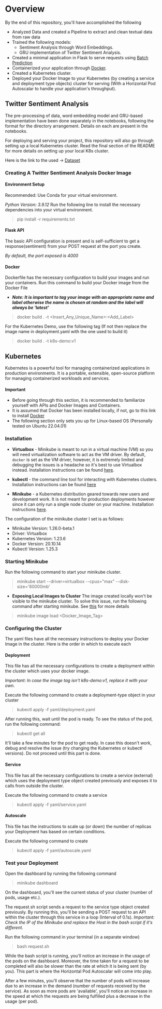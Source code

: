 # Overview
By the end of this repository, you'll have accomplished the following
- Analyzed Data and created a Pipeline to extract and clean textual data from raw data
- Trained the following models:
  - Sentiment Analysis through Word Embeddings.
  - GRU implementation of Twitter Sentiment Analysis.
- Created a minimal application in Flask to serve requests using [Batch Prediction](https://www.machinelearningatscale.com/machine-learning-batch-serving/)
- Containerized your application through [Docker](https://www.docker.com/).
- Created a Kubernetes cluster.
- Deployed your Docker Image to your Kubernetes (by creating a service and deployment type objects) cluster for serving (With a Horizontal Pod Autoscalar to handle your application's throughput).

## Twitter Sentiment Analysis

The pre-processing of data, word embedding model and GRU-based implementation have been done separately in the notebooks, following the format for the directory arrangement.
Details on each are present in the notebooks.

For deploying and serving your project, this repository will also go through setting up a local Kubernetes cluster. Read the final section of the README for more details on setting up your local K8s cluster.

Here is the link to the used -> [Dataset](https://www.kaggle.com/kazanova/sentiment140)

### Creating A Twitter Sentiment Analysis Docker Image
#### Environment Setup

Recommended: Use Conda for your virtual environment.

*Python Version: 3.9.12*
Run the following line to install the necessary dependencies into your virtual environment.
> pip install -r requirements.txt

#### Flask API

The basic API configuration is present and is self-sufficient to get a response(sentiment) from your POST request at
the port you create.

*By default, the port exposed is 4000*
#### Docker
Dockerfile has the necessary configuration to build your images and run your containers. Run this command to build your Docker image from the Docker File
* ***Note: It is important to tag your image with an appropriate name and label otherwise the name is chosen at random and the label will always be 'latest'*** 
> docker build . -t <Insert_Any_Unique_Name>:<Add_Label>

For the Kubernetes Demo, use the following tag (If not then replace the image name in deployment.yaml with the one used to build it)
> docker build . -t k8s-demo:v1

## Kubernetes
Kubernetes is a powerful tool for managing containerized applications in production environments. It is a portable, extensible, open-source platform for managing containerized workloads and services.
#### Important
- Before going through this section, it is recommended to familiarize yourself with APIs and Docker Images and Containers.
- It is assumed that Docker has been installed locally, if not, go to this link to install [Docker](https://docs.docker.com/desktop/install/linux-install/)
- The following section only sets you up for Linux-based OS (Personally tested on Ubuntu 22.04.01)
### Installation
* **Virtualbox** - Minikube is meant to run in a virtual machine (VM) so you will need virtualization software to act as the VM driver. By default, `docker` is set as the VM driver, however, it is extremely limited and debugging the issues is a headache so it's best to use Virtualbox instead. Installation instructions can be found [here](https://www.virtualbox.org/wiki/Downloads).

* **kubectl** - the command line tool for interacting with Kubernetes clusters. Installation instructions can be found [here](https://kubernetes.io/docs/tasks/tools/)

* **Minikube** - a Kubernetes distribution geared towards new users and development work. It is not meant for production deployments however since it can only run a single node cluster on your machine. Installation instructions [here](https://minikube.sigs.k8s.io/docs/start/).

The configuration of the minikube cluster I set is as follows:
- Minikube Version: 1.26.0-beta.1
- Driver: Virtualbox
- Kubernetes Version: 1.23.6
- Docker Version: 20.10.14
- Kubectl Version: 1.25.3

### Starting Minikube

Run the following command to start your minikube cluster.
> minikube start --driver=virtualbox --cpus="max" --disk-size='80000mb'

* **Exposing Local Images to Cluster** The image created locally won't be visible to the minikube cluster. To solve this issue, run the following command after starting minikube. See [this](https://octopus.com/blog/local-images-minikube) for more details
> minikube image load <Docker_Image_Tag>

### Configuring the Cluster
The yaml files have all the necessary instructions to deploy your Docker Image in the cluster. Here is the order in which to execute each

#### Deployment
This file has all the necessary configurations to create a deployment within the cluster which uses your docker image.

*Important: In case the image tag isn't k8s-demo:v1, replace it with your own.*

Execute the following command to create a deployment-type object in your cluster
> kubectl apply -f yaml/deployment.yaml

After running this, wait until the pod is ready. To see the status of the pod, run the following command:
> kubectl get all

It'll take a few minutes for the pod to get ready. In case this doesn't work, debug and resolve the issue (try changing the Kubernetes or kubectl versions).
Do not proceed until this part is done.
#### Service
This file has all the necessary configurations to create a service (external) which uses the deployment type object created previously and exposes it to calls from outside the cluster.

Execute the following command to create a service
> kubectl apply -f yaml/service.yaml

#### Autoscale
This file has the instructions to scale up (or down) the number of replicas your Deployment has based on certain conditions.

Execute the following command to create
> kubectl apply -f yaml/autoscale.yaml


### Test your Deployment
Open the dashboard by running the following command
> minikube dashboard

On the dashboard, you'll see the current status of your cluster (number of pods, usage etc.).

The request.sh script sends a request to the service type object created previously. By running this, you'll be sending a POST request to an API within the cluster through this service in a loop (Interval of 0.1s).
*Important: Check the IP of the Minikube and replace the Host in the bash script if it's different.*

Run the following command in your terminal (in a separate window)
> bash request.sh

While the bash script is running, you'll notice an increase in the usage of the pods on the dashboard.
Moreover, the time taken for a request to be completed will also be slower than the rate at which it is being sent (by you).
This part is where the Horizontal Pod Autoscalar will come into play.

After a few minutes, you'll observe that the number of pods will increase due to an increase in the demand (number of requests received by the service).
As soon as more pods are 'available', you'll notice an increase in the speed at which the requests are being fulfilled plus a decrease in the usage (per pod).
